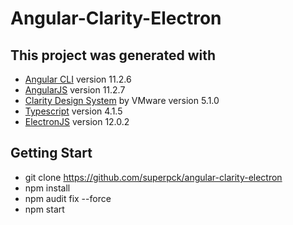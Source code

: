 # Angular-Clarity-Electron

## This project was generated with
- [Angular CLI](https://github.com/angular/angular-cli) version 11.2.6
- [AngularJS](https://angular.io/) version 11.2.7
- [Clarity Design System](https://vmware.github.io/clarity)  by VMware version 5.1.0
- [Typescript](https://www.typescriptlang.org/) version 4.1.5
- [ElectronJS](https://github.com/electron/electron) version 12.0.2

## Getting Start
* git clone https://github.com/superpck/angular-clarity-electron
* npm install
* npm audit fix --force
* npm start
